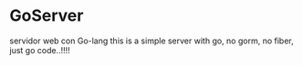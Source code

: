 # GoServer
servidor web con Go-lang
this is a simple server with go, no gorm, no fiber, just go code..!!!!
